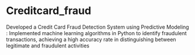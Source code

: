 # Creditcard_fraud
Developed a Credit Card Fraud Detection System using Predictive Modeling : Implemented machine learning algorithms in Python to identify fraudulent transactions, achieving a high accuracy rate in distinguishing between legitimate and fraudulent activities

